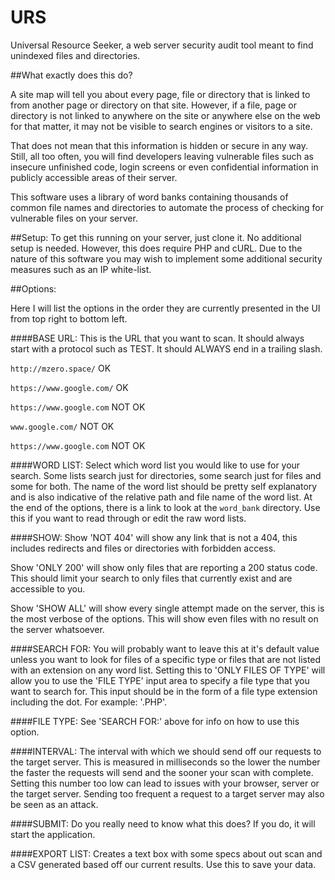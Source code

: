 # URS
Universal Resource Seeker, a web server security audit tool meant to find unindexed files and directories. 

##What exactly does this do?

A site map will tell you about every page, file or directory that is linked to from another page or directory on that site. However, if a file, page or directory is not linked to anywhere on the site or anywhere else on the web for that matter, it may not be visible to search engines or visitors to a site. 

That does not mean that this information is  hidden or secure in any way. Still, all too often, you will find developers leaving vulnerable files such as insecure unfinished code, login screens or even confidential information in publicly accessible areas of their server. 

This software uses a library of word banks containing thousands of common file names and directories to automate the process of checking for vulnerable files on your server. 

##Setup:
To get this running on your server, just clone it. No additional setup is needed. However, this does require PHP and cURL. Due to the nature of this software you may wish to implement some additional security measures such as an IP white-list. 

##Options:

Here I will list the options in the order they are currently presented in the UI from top right to bottom left. 

####BASE URL:
This is the URL that you want to scan. It should always start with a protocol such as TEST. It should ALWAYS end in a trailing slash.

````http://mzero.space/```` OK

````https://www.google.com/```` OK

````https://www.google.com```` NOT OK

````www.google.com/```` NOT OK

````https://www.google.com```` NOT OK

####WORD LIST:
Select which word list you would like to use for your search. Some lists search just for directories, some search just for files and some for both. The name of the word list should be pretty self explanatory and is also indicative of the relative path and file name of the word list. At the end of the options, there is a link to look at the ````word_bank```` directory. Use this if you want to read through or edit the raw word lists.

####SHOW:
Show 'NOT 404' will show any link that is not a 404, this includes redirects and files or directories with forbidden access. 

Show 'ONLY 200' will show only files that are reporting a 200 status code. This should limit your search to only files that currently exist and are accessible to you. 

Show 'SHOW ALL' will show every single attempt made on the server, this is the most verbose of the options. This will show even files with no result on the server whatsoever. 

####SEARCH FOR:
You will probably want to leave this at it's default value unless you want to look for files of a specific type or files that are not listed with an extension on any word list.  Setting this to 'ONLY FILES OF TYPE' will allow you to use the 'FILE TYPE' input area to specify a file type that you want to search for. This input should be in the form of a file type extension including the dot. For example: '.PHP'.

####FILE TYPE:
See 'SEARCH FOR:' above for info on how to use this option. 

####INTERVAL: 
The interval with which we should send off our requests to the target server. This is measured in milliseconds so the lower the number the faster the requests will send and the sooner your scan with complete. Setting this number too low can lead to issues with your browser, server or the target server. Sending too frequent a request to a target server may also be seen as an attack.   

####SUBMIT:
Do you really need to know what this does? If you do, it will start the application. 

####EXPORT LIST:
Creates a text box with some specs about out scan and a CSV generated based off our current results. Use this to save your data. 



